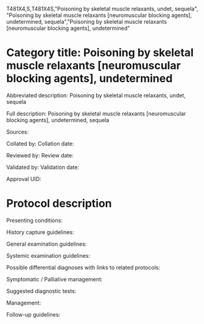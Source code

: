 T481X4,S,T481X4S,"Poisoning by skeletal muscle relaxants, undet, sequela", "Poisoning by skeletal muscle relaxants [neuromuscular blocking agents], undetermined, sequela","Poisoning by skeletal muscle relaxants [neuromuscular blocking agents], undetermined"
# Category title: Poisoning by skeletal muscle relaxants [neuromuscular blocking agents], undetermined

Abbreviated description: Poisoning by skeletal muscle relaxants, undet, sequela

Full description: Poisoning by skeletal muscle relaxants [neuromuscular blocking agents], undetermined, sequela

Sources:

Collated by:
Collation date:

Reviewed by:
Review date:

Validated by:
Validation date:

Approval UID:

# Protocol description

Presenting conditions:

History capture guidelines:

General examination guidelines:

Systemic examination guidelines:

Possible differential diagnoses with links to related protocols:

Symptomatic / Palliative management:

Suggested diagnostic tests:

Management:

Follow-up guidelines:
